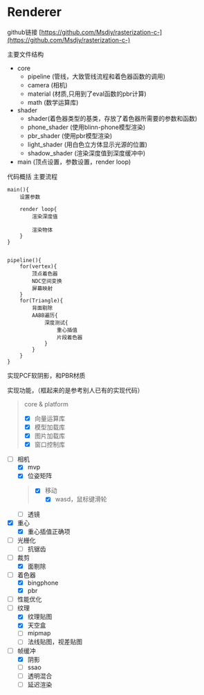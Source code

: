 # Renderer

github链接 [https://github.com/Msdjy/rasterization-c-](https://github.com/Msdjy/rasterization-c-)

主要文件结构
- core
  - pipeline (管线，大致管线流程和着色器函数的调用)
  - camera (相机)
  - material (材质,只用到了eval函数的pbr计算)
  - math (数学运算库)
- shader
  - shader(着色器类型的基类，存放了着色器所需要的参数和函数)
  - phone_shader  (使用blinn-phone模型渲染)
  - pbr_shader (使用pbr模型渲染)
  - light_shader (用白色立方体显示光源的位置)
  - shadow_shader (渲染深度值到深度缓冲中)
- main (顶点设置，参数设置，render loop)

代码概括
主要流程
``` 
main(){
    设置参数

    render loop{
        渲染深度值

        渲染物体
    }
}


pipeline(){
    for(vertex){
        顶点着色器
        NDC空间变换
        屏幕映射
    }
    for(Triangle){
        背面剔除
        AABB遍历{
            深度测试{
                重心插值
                片段着色器
            }
        }
    }
}
```
实现PCF软阴影，和PBR材质




实现功能，（框起来的是参考别人已有的实现代码）
> core & platform
> - [x] 向量运算库
> - [x] 模型加载库
> - [x] 图片加载库
> - [x] 窗口控制库

- [ ] 相机
    - [x] mvp
    - [x] 位姿矩阵
    >- [x] 移动
    >    - [x] wasd，鼠标键滑轮
    - [ ] 透镜
- [x] 重心
  - [x] 重心插值正确项
- [ ] 光栅化
    - [ ] 抗锯齿
- [ ] 裁剪
    - [x] 面剔除
- [ ] 着色器
    - [x] bingphone
    - [x] pbr
- [ ] 性能优化
- [ ] 纹理
    - [x] 纹理贴图
    - [x] 天空盒
    - [ ] mipmap
    - [ ] 法线贴图，视差贴图
- [ ] 帧缓冲
    - [x] 阴影
    - [ ] ssao 
    - [ ] 透明混合
    - [ ] 延迟渲染     
